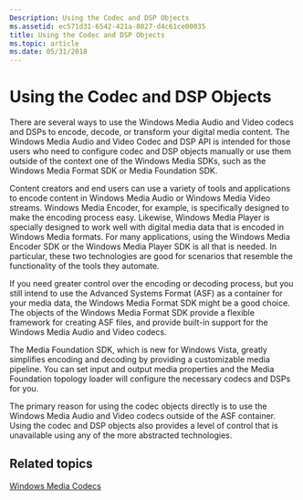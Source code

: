 ```yaml
---
Description: Using the Codec and DSP Objects
ms.assetid: ec571d31-6542-421a-8027-d4c61ce00035
title: Using the Codec and DSP Objects
ms.topic: article
ms.date: 05/31/2018
---
```


# Using the Codec and DSP Objects

There are several ways to use the Windows Media Audio and Video codecs and DSPs to encode, decode, or transform your digital media content. The Windows Media Audio and Video Codec and DSP API is intended for those users who need to configure codec and DSP objects manually or use them outside of the context one of the Windows Media SDKs, such as the Windows Media Format SDK or Media Foundation SDK.

Content creators and end users can use a variety of tools and applications to encode content in Windows Media Audio or Windows Media Video streams. Windows Media Encoder, for example, is specifically designed to make the encoding process easy. Likewise, Windows Media Player is specially designed to work well with digital media data that is encoded in Windows Media formats. For many applications, using the Windows Media Encoder SDK or the Windows Media Player SDK is all that is needed. In particular, these two technologies are good for scenarios that resemble the functionality of the tools they automate.

If you need greater control over the encoding or decoding process, but you still intend to use the Advanced Systems Format (ASF) as a container for your media data, the Windows Media Format SDK might be a good choice. The objects of the Windows Media Format SDK provide a flexible framework for creating ASF files, and provide built-in support for the Windows Media Audio and Video codecs.

The Media Foundation SDK, which is new for Windows Vista, greatly simplifies encoding and decoding by providing a customizable media pipeline. You can set input and output media properties and the Media Foundation topology loader will configure the necessary codecs and DSPs for you.

The primary reason for using the codec objects directly is to use the Windows Media Audio and Video codecs outside of the ASF container. Using the codec and DSP objects also provides a level of control that is unavailable using any of the more abstracted technologies.

## Related topics

<dl> <dt>

[Windows Media Codecs](windows-media-codecs.md)
</dt> </dl>

 

 



